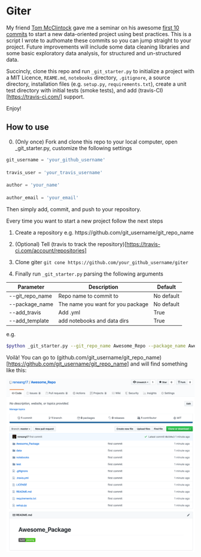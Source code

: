 # Giter

My friend [Tom McClintock](https://github.com/tmcclintock) gave me a seminar on his awesome [first 10 commits](https://docs.google.com/presentation/d/1rJyTpUZPaCXiz43ZHQmCiq-1rEsflbFS8aCv7bgBl7Q/edit?usp=sharing) to start a new data-oriented project using best practices. This is a script I wrote to authomate these commits so you can jump straight to your project. Future improvements will include some data cleaning libraries and some basic exploratory data analysis, for structured and un-structured data.

Succincly, clone this repo and run `_git_starter.py` to initialize a project with a MIT Licence, `REAME.md`, `notebooks` directory, `.gitignore`, a source directory, installation files (e.g. `setup.py`, `requirements.txt`), create a unit test directory with initial tests (smoke tests), and add (travis-CI)[https://travis-ci.com/] support.

Enjoy!

## How to use

0. (Only once) Fork and clone this repo to your local computer, 
open _git_starter.py, customize the following settings

```python
git_username = 'your_github_username'

travis_user = 'your_travis_username'

author = 'your_name'

author_email = 'your_email'
```

Then simply add, commit, and push to your repository.

Every time you want to start a new project follow the next steps

1. Create a repository e.g. https://<span></span>github.com/git_username/git_repo_name

2. (Optional) Tell (travis to track the repository)[https://travis-ci.com/account/repositories]

3. Clone giter `git cone https://github.com/your_github_username/giter`

4. Finally run `_git_starter.py` parsing the following arguments

| Parameter       | Description                       | Default |
| -------------   | -------------                     | ------------- |
| --git_repo_name | Repo name to commit to            | No default |
| --package_name  | The name you want for you package | No default | 
| --add_travis    | Add .yml                          | True |
| --add_template  | add notebooks and data dirs       | True |

e.g.

```bash
$python _git_starter.py --git_repo_name Awesome_Repo --package_name Awesome_Package
```

Voilà! You can go to (github.com/git_username/git_repo_name)[https://github.com/git_username/git_repo_name] and will find something like this:


![library.](./images/_image_to_illustrate.png)
